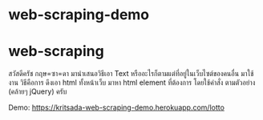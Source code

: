 # web-scraping-demo

# web-scraping 

สวัสดีครัช กฤษ=ซา=ดา มานำเสนอวิธีเอา Text หรืออะไรก็ตามแต่ที่อยู่ในเว็บไซต์ของคนอื่น มาใช้งาน วิธีคือการ ดึงเอา html ทั้งหน้าเว็บ มาหา html element ที่ต้องการ โดยใช้คำสั่ง ตามตัวอย่าง (คล้ายๆ jQuery) ครับ 


Demo: https://kritsada-web-scraping-demo.herokuapp.com/lotto 
